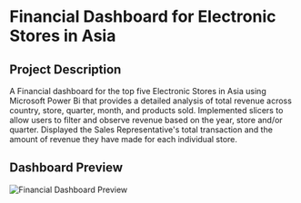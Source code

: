 # Financial Dashboard for Electronic Stores in Asia

## Project Description
A Financial dashboard for the top five Electronic Stores in Asia using Microsoft Power Bi that provides a detailed analysis of total revenue across country, store, quarter, month, and products sold. Implemented slicers to allow users to filter and observe revenue based on the year, store and/or quarter. Displayed the Sales Representative's total transaction and the amount of revenue they have made for each individual store. 


## Dashboard Preview
![Financial Dashboard Preview](https://github.com/alhuyn/Financial-Dashboard-for-Electronic-Stores-in-Asia/assets/158428478/2c3fe94d-ba69-4572-9d1f-996e3c37dc01)
